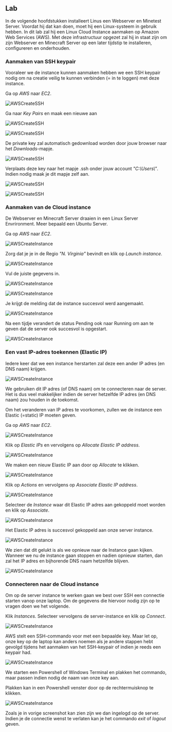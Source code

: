 ## Lab <!-- {docsify-ignore} -->
In de volgende hoofdstukken installeert Linus een Webserver en Minetest Server. Voordat hij dat kan doen, moet hij een Linux-systeem in gebruik hebben. In dit lab zal hij een Linux Cloud Instance aanmaken op Amazon Web Services (AWS). Met deze infrastructuur opgezet zal hij in staat zijn om zijn Webserver en Minecraft Server op een later tijdstip te installeren, configureren en onderhouden. 

### Aanmaken van SSH keypair  

Vooraleer we de instance kunnen aanmaken hebben we een SSH keypair nodig om na creatie veilig te kunnen verbinden (= in te loggen) met deze instance.

Ga op *AWS* naar *EC2*.

![AWSCreateSSH](../images/02/AWSCreateSSH_0_Compute.png)

Ga naar *Key Pairs* en maak een nieuwe aan

![AWSCreateSSH](../images/02/AWSCreateSSH_1_KeyPairs.png)

![AWSCreateSSH](../images/02/AWSCreateSSH_2_CreateKeyPair.png)

De private key zal automatisch gedownload worden door jouw browser naar het *Downloads*-mapje.

![AWSCreateSSH](../images/02/AWSCreateSSH_3_KeyPairCreated.png)

Verplaats deze key naar het mapje .ssh onder jouw account *"C:\Users\\<jouw loginnaam>"*. Indien nodig maak je dit mapje zelf aan.

![AWSCreateSSH](../images/02/AWSCreateSSH_4_KeyPairCut.png)

![AWSCreateSSH](../images/02/AWSCreateSSH_5_KeyPairPaste.png)



### Aanmaken van de Cloud instance 

De Webserver en Minecraft Server draaien in een Linux Server Envrironment. Meer bepaald een Ubuntu Server.   

Ga op *AWS* naar *EC2*.

![AWSCreateInstance](../images/02/AWSCreateInstance_0_Compute.png)

Zorg dat je je in de Regio *"N. Virginia"* bevindt en klik op *Launch instance*.

![AWSCreateInstance](../images/02/AWSCreateInstance_1_LaunchInstance.png)

Vul de juiste gegevens in.

![AWSCreateInstance](../images/02/AWSCreateInstance_2_InstanceSettings_1.png)

![AWSCreateInstance](../images/02/AWSCreateInstance_2_InstanceSettings_2.png)

Je krijgt de melding dat de instance succesvol werd aangemaakt.

![AWSCreateInstance](../images/02/AWSCreateInstance_3_SuccesFullInitiated.png)

Na een tijdje verandert de status Pending ook naar Running om aan te geven dat de server ook succesvol is  opgestart.

![AWSCreateInstance](../images/02/AWSCreateInstance_4_RunningState.png)



### Een vast IP-adres toekennen (Elastic IP)

Iedere keer dat we een instance herstarten zal deze een ander IP adres (en DNS naam) krijgen. 

![AWSCreateInstance](../images/02/AWSElasticIP_0_IPChange.png)





We gebruiken dit IP adres (of DNS naam) om te connecteren naar de server. Het is dus veel makkelijker indien de server hetzelfde IP adres (en DNS naam) zou houden in de toekomst. 

Om het veranderen van IP adres te voorkomen, zullen we de instance een Elastic (=static) IP moeten geven.

Ga op *AWS* naar *EC2*.

![AWSCreateInstance](../images/02/AWSElasticIP_1_Compute.png)



Klik op *Elastic IPs* en vervolgens op *Allocate Elastic IP address*.

![AWSCreateInstance](../images/02/AWSElasticIP_2_AllocateElasticIP.png)



We maken een nieuw Elastic IP aan door op *Allocate* te klikken.

![AWSCreateInstance](../images/02/AWSElasticIP_3_CreateElasticIP.png)



Klik op *Actions* en vervolgens op *Associate Elastic IP address*.

![AWSCreateInstance](../images/02/AWSElasticIP_4_AssociateElasticIP.png)



Selecteer de *Instance* waar dit Elastic IP adres aan gekoppeld moet worden en klik op *Associate*.

![AWSCreateInstance](../images/02/AWSElasticIP_5_Associate.png)



Het Elastic IP adres is succesvol gekoppeld aan onze server instance.

![AWSCreateInstance](../images/02/AWSElasticIP_6_Success.png)

We zien dat dit gelukt is als we opnieuw naar de Instance gaan kijken. Wanneer we nu de instance gaan stoppen en nadien opnieuw starten, dan zal het IP adres en bijhorende DNS naam hetzelfde blijven.

![AWSCreateInstance](../images/02/AWSElasticIP_7_Success_2.png)







### Connecteren naar de Cloud instance

Om op de server instance te werken gaan we best over SSH een connectie starten vanop onze laptop. Om de gegevens die hiervoor nodig zijn op te vragen doen we het volgende.

Klik *Instances*. Selecteer vervolgens de server-instance en klik op *Connect*.

![AWSCreateInstance](../images/02/AWSConnectInstance_0_Connect.png)





AWS stelt een SSH-commando voor met een bepaalde key. 
Maar let op, onze key op de laptop kan anders noemen als je andere stappen hebt gevolgd tijdens het aanmaken van het SSH-keypair of indien je reeds een keypair had.

![AWSCreateInstance](../images/02/AWSConnectInstance_1_CopyCommand.png)





We starten een Powershell of Windows Terminal en plakken het commando, maar passen indien nodig de naam van onze key aan.

Plakken kan in een Powershell venster door op de rechtermuisknop te klikken.

![AWSCreateInstance](../images/02/AWSConnectInstance_2_Connect_Logout.png)

Zoals je in vorige screenshot kan zien zijn we dan ingelogd op de server. Indien je de connectie wenst te verlaten kan je het commando *exit* of *logout* geven.
